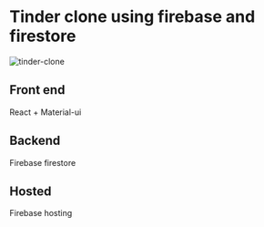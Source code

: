 # Tinder clone using firebase and firestore

![tinder-clone](https://pasteboard.co/JZxbpxu.png)

## Front end
React + Material-ui

## Backend
Firebase firestore

## Hosted
Firebase hosting
